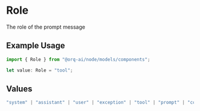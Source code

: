 # Role

The role of the prompt message

## Example Usage

```typescript
import { Role } from "@orq-ai/node/models/components";

let value: Role = "tool";
```

## Values

```typescript
"system" | "assistant" | "user" | "exception" | "tool" | "prompt" | "correction" | "expected_output"
```